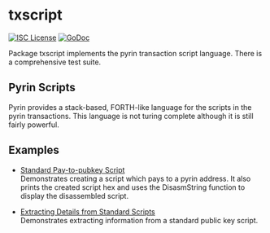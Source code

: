txscript
========

[![ISC License](http://img.shields.io/badge/license-ISC-blue.svg)](https://choosealicense.com/licenses/isc/)
[![GoDoc](https://godoc.org/github.com/casklas/caspad/txscript?status.png)](http://godoc.org/github.com/casklas/caspad/txscript)

Package txscript implements the pyrin transaction script language. There is
a comprehensive test suite.

## Pyrin Scripts

Pyrin provides a stack-based, FORTH-like language for the scripts in
the pyrin transactions. This language is not turing complete
although it is still fairly powerful. 

## Examples

* [Standard Pay-to-pubkey Script](http://godoc.org/github.com/casklas/caspad/txscript#example-PayToAddrScript)  
  Demonstrates creating a script which pays to a pyrin address. It also
  prints the created script hex and uses the DisasmString function to display
  the disassembled script.

* [Extracting Details from Standard Scripts](http://godoc.org/github.com/casklas/caspad/txscript#example-ExtractPkScriptAddrs)  
  Demonstrates extracting information from a standard public key script.

